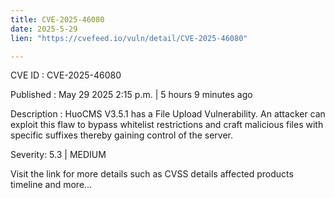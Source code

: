 ```yaml
---
title: CVE-2025-46080
date: 2025-5-29
lien: "https://cvefeed.io/vuln/detail/CVE-2025-46080"

---
```


CVE ID : CVE-2025-46080

Published :  May 29
2025
2:15 p.m. | 5 hours
9 minutes ago

Description : HuoCMS V3.5.1 has a File Upload Vulnerability. An attacker can exploit this flaw to bypass whitelist restrictions and craft malicious files with specific suffixes
thereby gaining control of the server.

Severity: 5.3 | MEDIUM

Visit the link for more details
such as CVSS details
affected products
timeline
and more...
